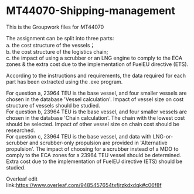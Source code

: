 # MT44070-Shipping-management
This is the Groupwork files for MT44070

The assignment can be split into three parts:  
a. the cost structure of the vessels；  
b. the cost structure of the logistics chain;  
c. the impact of using a scrubber or an LNG engine to comply to the ECA zones & the extra cost due to the implementation of FuelEU directive (ETS).

According to the instructions and requirements, the data required for each part has been extracted using the .exe program.

For question a, 23964 TEU is the base vessel, and four smaller vessels are chosen in the database 'Vessel calculation'. Impact of vessel size on cost structure of vessels should be studied.  
For question b, 23964 TEU is the base vessel, and four smaller vessels are chosen in the database 'Chain calculation'. The chain with the lowest cost should be selected. Impact of other vessel size on chain cost should be researched.  
For question c, 23964 TEU is the base vessel, and data with LNG-or-scrubber and scrubber-only propulsion are provided in 'Alternative propulsion'. The impact of choosing for a scrubber instead of a MDO to comply to the ECA zones for a 23964 TEU vessel should be determined. Extra cost due to the implementation of FuelEU directive (ETS) should be studied.

Overleaf edit link:https://www.overleaf.com/9485457654txfjrzkdxdqk#c06f8f
